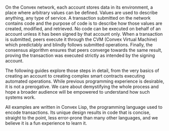 On the Convex network, each account stores data in its environment, a place where arbitrary values can be defined. Values are used to describe anything, any type of service.
A transaction submitted on the network contains code and the purpose of code is to describe how those values are created, modified, and retrieved. No code can be executed
on behalf of an account unless it has been signed by that account only. When a transaction is submitted, peers execute it through the CVM (Convex Virtual Machine)
which predictably and blindly follows submitted operations. Finally, the consensus algorithm ensures that peers converge towards the same result, proving the transaction
was executed strictly as intended by the signing account.

The following guides explore those steps in detail, from the very basics of creating an account to creating complex smart contracts executing automated operations.
While previous programming experience is desirable, it is not a prerogative. We care about demystifying the whole process and hope a broader audience will be empowered
to understand how such systems work.

All examples are written in Convex Lisp, the programming language used to encode transactions. Its unique design results in code that is concise, straight to the point,
less error-prone than many other languages, and we believe it is a fun experience to learn it.
